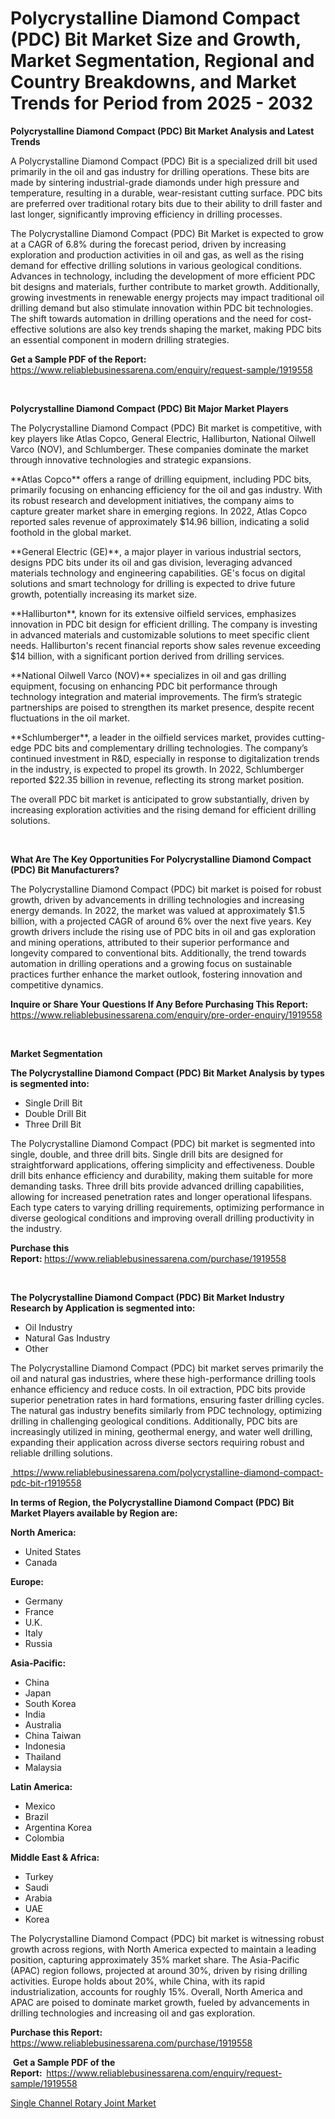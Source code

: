 <p><h1>Polycrystalline Diamond Compact (PDC) Bit Market Size and Growth, Market Segmentation, Regional and Country Breakdowns, and Market Trends for Period from 2025 -  2032</h1></p><p><strong>Polycrystalline Diamond Compact (PDC) Bit Market Analysis and Latest Trends</strong></p>
<p><p>A Polycrystalline Diamond Compact (PDC) Bit is a specialized drill bit used primarily in the oil and gas industry for drilling operations. These bits are made by sintering industrial-grade diamonds under high pressure and temperature, resulting in a durable, wear-resistant cutting surface. PDC bits are preferred over traditional rotary bits due to their ability to drill faster and last longer, significantly improving efficiency in drilling processes.</p><p>The Polycrystalline Diamond Compact (PDC) Bit Market is expected to grow at a CAGR of 6.8% during the forecast period, driven by increasing exploration and production activities in oil and gas, as well as the rising demand for effective drilling solutions in various geological conditions. Advances in technology, including the development of more efficient PDC bit designs and materials, further contribute to market growth. Additionally, growing investments in renewable energy projects may impact traditional oil drilling demand but also stimulate innovation within PDC bit technologies. The shift towards automation in drilling operations and the need for cost-effective solutions are also key trends shaping the market, making PDC bits an essential component in modern drilling strategies.</p></p>
<p><strong>Get a Sample PDF of the Report:&nbsp;</strong> <a href="https://www.reliablebusinessarena.com/enquiry/request-sample/1919558?utm_campaign=2304&utm_medium=2&utm_source=Github&utm_content=ia&utm_term=01032025&utm_id=polycrystalline-diamond-compact-pdc-bit">https://www.reliablebusinessarena.com/enquiry/request-sample/1919558</a></p>
<p>&nbsp;</p>
<p><strong>Polycrystalline Diamond Compact (PDC) Bit Major Market Players</strong></p>
<p><p>The Polycrystalline Diamond Compact (PDC) Bit market is competitive, with key players like Atlas Copco, General Electric, Halliburton, National Oilwell Varco (NOV), and Schlumberger. These companies dominate the market through innovative technologies and strategic expansions.</p><p>**Atlas Copco** offers a range of drilling equipment, including PDC bits, primarily focusing on enhancing efficiency for the oil and gas industry. With its robust research and development initiatives, the company aims to capture greater market share in emerging regions. In 2022, Atlas Copco reported sales revenue of approximately $14.96 billion, indicating a solid foothold in the global market.</p><p>**General Electric (GE)**, a major player in various industrial sectors, designs PDC bits under its oil and gas division, leveraging advanced materials technology and engineering capabilities. GE's focus on digital solutions and smart technology for drilling is expected to drive future growth, potentially increasing its market size.</p><p>**Halliburton**, known for its extensive oilfield services, emphasizes innovation in PDC bit design for efficient drilling. The company is investing in advanced materials and customizable solutions to meet specific client needs. Halliburton's recent financial reports show sales revenue exceeding $14 billion, with a significant portion derived from drilling services.</p><p>**National Oilwell Varco (NOV)** specializes in oil and gas drilling equipment, focusing on enhancing PDC bit performance through technology integration and material improvements. The firm’s strategic partnerships are poised to strengthen its market presence, despite recent fluctuations in the oil market.</p><p>**Schlumberger**, a leader in the oilfield services market, provides cutting-edge PDC bits and complementary drilling technologies. The company’s continued investment in R&D, especially in response to digitalization trends in the industry, is expected to propel its growth. In 2022, Schlumberger reported $22.35 billion in revenue, reflecting its strong market position.</p><p>The overall PDC bit market is anticipated to grow substantially, driven by increasing exploration activities and the rising demand for efficient drilling solutions.</p></p>
<p>&nbsp;</p>
<p><strong>What Are The Key Opportunities For Polycrystalline Diamond Compact (PDC) Bit Manufacturers?</strong></p>
<p><p>The Polycrystalline Diamond Compact (PDC) bit market is poised for robust growth, driven by advancements in drilling technologies and increasing energy demands. In 2022, the market was valued at approximately $1.5 billion, with a projected CAGR of around 6% over the next five years. Key growth drivers include the rising use of PDC bits in oil and gas exploration and mining operations, attributed to their superior performance and longevity compared to conventional bits. Additionally, the trend towards automation in drilling operations and a growing focus on sustainable practices further enhance the market outlook, fostering innovation and competitive dynamics.</p></p>
<p><strong>Inquire or Share Your Questions If Any Before Purchasing This Report:</strong> <a href="https://www.reliablebusinessarena.com/enquiry/pre-order-enquiry/1919558?utm_campaign=2304&utm_medium=2&utm_source=Github&utm_content=ia&utm_term=01032025&utm_id=polycrystalline-diamond-compact-pdc-bit">https://www.reliablebusinessarena.com/enquiry/pre-order-enquiry/1919558</a></p>
<p>&nbsp;</p>
<p><strong>Market Segmentation</strong></p>
<p><strong>The Polycrystalline Diamond Compact (PDC) Bit Market Analysis by types is segmented into:</strong></p>
<p><ul><li>Single Drill Bit</li><li>Double Drill Bit</li><li>Three Drill Bit</li></ul></p>
<p><p>The Polycrystalline Diamond Compact (PDC) bit market is segmented into single, double, and three drill bits. Single drill bits are designed for straightforward applications, offering simplicity and effectiveness. Double drill bits enhance efficiency and durability, making them suitable for more demanding tasks. Three drill bits provide advanced drilling capabilities, allowing for increased penetration rates and longer operational lifespans. Each type caters to varying drilling requirements, optimizing performance in diverse geological conditions and improving overall drilling productivity in the industry.</p></p>
<p><strong>Purchase this Report:&nbsp;</strong><a href="https://www.reliablebusinessarena.com/purchase/1919558?utm_campaign=2304&utm_medium=2&utm_source=Github&utm_content=ia&utm_term=01032025&utm_id=polycrystalline-diamond-compact-pdc-bit">https://www.reliablebusinessarena.com/purchase/1919558</a></p>
<p>&nbsp;</p>
<p><strong>The Polycrystalline Diamond Compact (PDC) Bit Market Industry Research by Application is segmented into:</strong></p>
<p><ul><li>Oil Industry</li><li>Natural Gas Industry</li><li>Other</li></ul></p>
<p><p>The Polycrystalline Diamond Compact (PDC) bit market serves primarily the oil and natural gas industries, where these high-performance drilling tools enhance efficiency and reduce costs. In oil extraction, PDC bits provide superior penetration rates in hard formations, ensuring faster drilling cycles. The natural gas industry benefits similarly from PDC technology, optimizing drilling in challenging geological conditions. Additionally, PDC bits are increasingly utilized in mining, geothermal energy, and water well drilling, expanding their application across diverse sectors requiring robust and reliable drilling solutions.</p></p>
<p><a href="https://www.reliablebusinessarena.com/polycrystalline-diamond-compact-pdc-bit-r1919558?utm_campaign=2304&utm_medium=2&utm_source=Github&utm_content=ia&utm_term=01032025&utm_id=polycrystalline-diamond-compact-pdc-bit">&nbsp;https://www.reliablebusinessarena.com/polycrystalline-diamond-compact-pdc-bit-r1919558</a></p>
<p><strong>In terms of Region, the Polycrystalline Diamond Compact (PDC) Bit Market Players available by Region are:</strong></p>
<p>
    <p> <strong> North America: </strong>
        <ul>
            <li>United States</li>
            <li>Canada</li>
        </ul>
        </p> 
    <p> <strong> Europe: </strong>
        <ul>
            <li>Germany</li>
            <li>France</li>
            <li>U.K.</li>
            <li>Italy</li>
            <li>Russia</li>
        </ul>
        </p> 
    <p> <strong> Asia-Pacific: </strong>
        <ul>
            <li>China</li>
            <li>Japan</li>
            <li>South Korea</li>
            <li>India</li>
            <li>Australia</li>
            <li>China Taiwan</li>
            <li>Indonesia</li>
            <li>Thailand</li>
            <li>Malaysia</li>
        </ul>
        </p> 
    <p> <strong> Latin America: </strong>
        <ul>
            <li>Mexico</li>
            <li>Brazil</li>
            <li>Argentina Korea</li>
            <li>Colombia</li>
        </ul>
        </p> 
    <p> <strong> Middle East & Africa: </strong>
        <ul>
            <li>Turkey</li>
            <li>Saudi</li>
            <li>Arabia</li>
            <li>UAE</li>
            <li>Korea</li>
        </ul>
    </p>
    </p>
<p><p>The Polycrystalline Diamond Compact (PDC) bit market is witnessing robust growth across regions, with North America expected to maintain a leading position, capturing approximately 35% market share. The Asia-Pacific (APAC) region follows, projected at around 30%, driven by rising drilling activities. Europe holds about 20%, while China, with its rapid industrialization, accounts for roughly 15%. Overall, North America and APAC are poised to dominate market growth, fueled by advancements in drilling technologies and increasing oil and gas exploration.</p></p>
<p><strong>Purchase this Report: </strong><a href="https://www.reliablebusinessarena.com/purchase/1919558?utm_campaign=2304&utm_medium=2&utm_source=Github&utm_content=ia&utm_term=01032025&utm_id=polycrystalline-diamond-compact-pdc-bit">https://www.reliablebusinessarena.com/purchase/1919558</a></p>
<p>&nbsp;<strong>Get a Sample PDF of the Report:&nbsp;&nbsp;</strong><a href="https://www.reliablebusinessarena.com/enquiry/request-sample/1919558?utm_campaign=2304&utm_medium=2&utm_source=Github&utm_content=ia&utm_term=01032025&utm_id=polycrystalline-diamond-compact-pdc-bit">https://www.reliablebusinessarena.com/enquiry/request-sample/1919558</a></p>
<p><strong></strong></p>
<p><p><a href="https://github.com/ilonaenterline65/Market-Research-Report-List-1/blob/main/single-channel-rotary-joint-market.md?utm_campaign=2304&utm_medium=2&utm_source=Github&utm_content=ia&utm_term=01032025&utm_id=polycrystalline-diamond-compact-pdc-bit">Single Channel Rotary Joint Market</a></p></p>